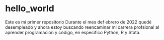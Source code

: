 # hello_world
Este es mi primer repositorio
Durante el mes def ebrero de 2022 quedé desempleado y ahora estoy buscando reencaminar mi carrera profsional al aprender programación y código, en específico Python, R y Stata.
